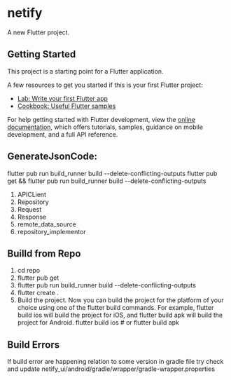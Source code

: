 # netify

A new Flutter project.

## Getting Started

This project is a starting point for a Flutter application.

A few resources to get you started if this is your first Flutter project:

- [Lab: Write your first Flutter app](https://docs.flutter.dev/get-started/codelab)
- [Cookbook: Useful Flutter samples](https://docs.flutter.dev/cookbook)

For help getting started with Flutter development, view the
[online documentation](https://docs.flutter.dev/), which offers tutorials,
samples, guidance on mobile development, and a full API reference.

## GenerateJsonCode:

flutter pub run build_runner build --delete-conflicting-outputs
flutter pub get && flutter pub run build_runner build --delete-conflicting-outputs

1. APICLient
2. Repository
3. Request
4. Response
4. remote_data_source
5. repository_implementor

## Builld from Repo
1. cd repo
2. flutter pub get
3. flutter pub run build_runner build --delete-conflicting-outputs
4. flutter create .
5. Build the project. Now you can build the project for the platform of your choice using one of the flutter build commands. For example, flutter build ios will build the project for iOS, and flutter build apk will build the project for Android.
        flutter build ios
                # or
        flutter build apk

## Build Errors
If build error are happening relation to some version in gradle file try check and update netify_ui/android/gradle/wrapper/gradle-wrapper.properties


